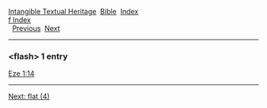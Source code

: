 [Intangible Textual Heritage](../../index)  [Bible](../index) 
[Index](index)   
[f Index](_f_)  
  [Previous](c04297)  [Next](c04299) 

------------------------------------------------------------------------

### &lt;flash&gt; 1 entry

[Eze 1:14](../kjv/eze001.htm#014)  

------------------------------------------------------------------------

[Next: flat (4)](c04299)
